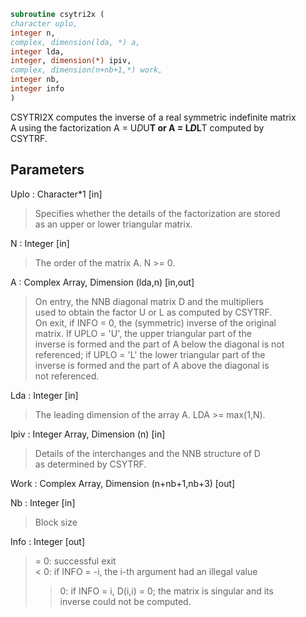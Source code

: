 ```fortran  
subroutine csytri2x (  
character uplo,  
integer n,  
complex, dimension(lda, *) a,  
integer lda,  
integer, dimension(*) ipiv,  
complex, dimension(n+nb+1,*) work,  
integer nb,  
integer info  
)  
```  
  
CSYTRI2X computes the inverse of a real symmetric indefinite matrix  
A using the factorization A = U*D*U**T or A = L*D*L**T computed by  
CSYTRF.  
  
## Parameters  
Uplo : Character*1 [in]  
> Specifies whether the details of the factorization are stored  
> as an upper or lower triangular matrix.  
  
N : Integer [in]  
> The order of the matrix A.  N >= 0.  
  
A : Complex Array, Dimension (lda,n) [in,out]  
> On entry, the NNB diagonal matrix D and the multipliers  
> used to obtain the factor U or L as computed by CSYTRF.  
> On exit, if INFO = 0, the (symmetric) inverse of the original  
> matrix.  If UPLO = 'U', the upper triangular part of the  
> inverse is formed and the part of A below the diagonal is not  
> referenced; if UPLO = 'L' the lower triangular part of the  
> inverse is formed and the part of A above the diagonal is  
> not referenced.  
  
Lda : Integer [in]  
> The leading dimension of the array A.  LDA >= max(1,N).  
  
Ipiv : Integer Array, Dimension (n) [in]  
> Details of the interchanges and the NNB structure of D  
> as determined by CSYTRF.  
  
Work : Complex Array, Dimension (n+nb+1,nb+3) [out]  
  
Nb : Integer [in]  
> Block size  
  
Info : Integer [out]  
> = 0: successful exit  
> < 0: if INFO = -i, the i-th argument had an illegal value  
> > 0: if INFO = i, D(i,i) = 0; the matrix is singular and its  
> inverse could not be computed.  
  
